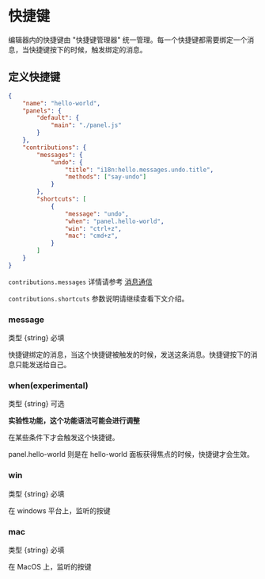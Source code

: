 # 快捷键

编辑器内的快捷键由 "快捷键管理器" 统一管理。每一个快捷键都需要绑定一个消息，当快捷键按下的时候，触发绑定的消息。

## 定义快捷键

```json
{
    "name": "hello-world",
    "panels": {
        "default": {
            "main": "./panel.js"
        }
    },
    "contributions": {
        "messages": {
            "undo": {
                "title": "i18n:hello.messages.undo.title",
                "methods": ["say-undo"]
            }
        },
        "shortcuts": [
            {
                "message": "undo",
                "when": "panel.hello-world",
                "win": "ctrl+z",
                "mac": "cmd+z",
            }
        ]
    }
}
```

`contributions.messages` 详情请参考 [消息通信](./contributions-messages.md)

`contributions.shortcuts` 参数说明请继续查看下文介绍。

### message

类型 {string} 必填 

快捷键绑定的消息，当这个快捷键被触发的时候，发送这条消息。快捷键按下的消息只能发送给自己。

### when(experimental)

类型 {string} 可选 

**实验性功能，这个功能语法可能会进行调整**

在某些条件下才会触发这个快捷键。

panel.hello-world 则是在 hello-world 面板获得焦点的时候，快捷键才会生效。

### win

类型 {string} 必填 

在 windows 平台上，监听的按键

### mac

类型 {string} 必填 

在 MacOS 上，监听的按键
